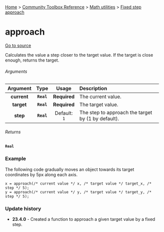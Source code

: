 [Home](/README.md) > [Community Toolbox Reference](/Docs/Reference/Reference.md) > [Math utilities](/Docs/Reference/Groups/MathUtils.md) > [Fixed step approach](/Docs/Reference/Groups/MathUtils_Approach.md)

# approach

[Go to source](/Community%20Toolbox/scripts/utils_CommunityToolboxMath/utils_CommunityToolboxMath.gml#L40)

Calculates the value a step closer to the target value. If the target is close enough, returns the target.

###### Arguments

| Argument | Type | Usage | Description |
|:---:|:---:|:---:|:---|
| **current** | **`Real`** | **Required** | The current value. |
| **target** | **`Real`** | **Required** | The target value. |
| **step** | **`Real`** | Default: `1` | The step to approach the target by (1 by default). |

###### Returns
**`Real`**

### Example

The following code gradually moves an object towards its target coordinates by 5px along each axis.

```gml
x = approach(/* current value */ x, /* target value */ target_x, /* step */ 5);
y = approach(/* current value */ y, /* target value */ target_y, /* step */ 5);
```

### Update history

- **23.4.0** - Created a function to approach a given target value by a fixed step.
